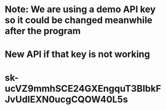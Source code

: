 # Note: We are using a demo API key so it could be changed meanwhile after the program
# New API if that key is not working
# 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
